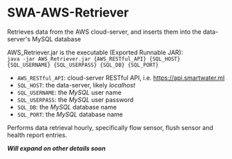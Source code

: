 # SWA-AWS-Retriever
Retrieves data from the AWS cloud-server, and inserts them into the data-server's MySQL database  
  
AWS_Retriever.jar is the executable (Exported Runnable JAR):  
`java -jar AWS_Retriever.jar {AWS_RESTful_API} {SQL_HOST} {SQL_USERNAME} {SQL_USERPASS} {SQL_DB} {SQL_PORT}`
- `AWS_RESTful_API`: cloud-server RESTful API, i.e. https://api.smartwater.ml
- `SQL_HOST`: the data-server, likely _localhost_
- `SQL_USERNAME`: the _MySQL_ user name
- `SQL_USERPASS`: the _MySQL_ user password
- `SQL_DB`: the _MySQL_ database name
- `SQL_PORT`: the _MySQL_ database name

Performs data retrieval hourly, specifically flow sensor, flush sensor and health report entries.  
  
_**Will expand on other details soon**_
